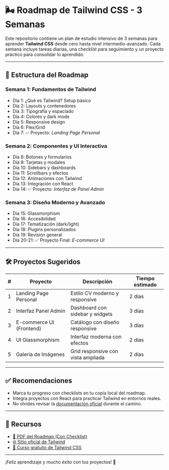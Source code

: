 # 🌬️ Roadmap de Tailwind CSS - 3 Semanas

Este repositorio contiene un plan de estudio intensivo de 3 semanas para aprender **Tailwind CSS** desde cero hasta nivel intermedio-avanzado. Cada semana incluye tareas diarias, una checklist para seguimiento y un proyecto práctico para consolidar lo aprendido.

---

## 📅 Estructura del Roadmap

### Semana 1: Fundamentos de Tailwind
- Día 1: ¿Qué es Tailwind? Setup básico
- Día 2: Layouts y contenedores
- Día 3: Tipografía y espaciado
- Día 4: Colores y dark mode
- Día 5: Responsive design
- Día 6: Flex/Grid
- Día 7: ✅ Proyecto: *Landing Page Personal*

### Semana 2: Componentes y UI Interactiva
- Día 8: Botones y formularios
- Día 9: Tarjetas y modales
- Día 10: Sidebars y dashboards
- Día 11: Scrollbars y efectos
- Día 12: Animaciones con Tailwind
- Día 13: Integración con React
- Día 14: ✅ Proyecto: *Interfaz de Panel Admin*

### Semana 3: Diseño Moderno y Avanzado
- Día 15: Glassmorphism
- Día 16: Accesibilidad
- Día 17: Tematización (dark/light)
- Día 18: Plugins personalizados
- Día 19: Revisión general
- Día 20-21: ✅ Proyecto Final: *E-commerce UI*

---

## 🛠️ Proyectos Sugeridos

| # | Proyecto                      | Descripción                           | Tiempo estimado |
|---|-------------------------------|---------------------------------------|-----------------|
| 1 | Landing Page Personal         | Estilo CV moderno y responsive        | 2 días          |
| 2 | Interfaz Panel Admin          | Dashboard con sidebar y widgets       | 3 días          |
| 3 | E-commerce UI (Frontend)      | Catálogo con diseño responsive        | 3 días          |
| 4 | UI Glassmorphism              | Interfaz moderna con efectos          | 2 días          |
| 5 | Galería de Imágenes           | Grid responsive con vista ampliada    | 2 días          |

---

## ✅ Recomendaciones

- Marca tu progreso con checklists en tu copia local del roadmap.
- Integra proyectos con React para practicar Tailwind en entornos reales.
- No olvides revisar la [documentación oficial](https://tailwindcss.com/docs) durante el camino.

---

## 📄 Recursos

- [📘 PDF del Roadmap (Con Checklist)](./roadmap_checklist_tailwind.pdf)
- [🌐 Sitio oficial de Tailwind](https://tailwindcss.com)
- [🧠 Curso gratuito de Tailwind CSS](https://www.youtube.com/playlist?list=PLfNx4Cz3m_DLA9K_dS8RSkXjF6qKvgxNw)

---

¡Feliz aprendizaje y mucho éxito con tus proyectos! 🚀

